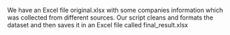 We have an Excel file original.xlsx with some companies information which was collected from different sources.
Our script cleans and formats the dataset and then saves it in an Excel file called final_result.xlsx
